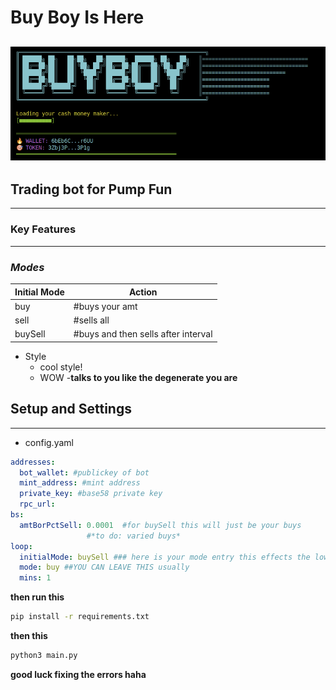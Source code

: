 # Buy Boy Is Here

![the buyBoy in action!][image.png]
----------------------------

## Trading bot for Pump Fun

----------------------

### Key Features

------------------------

### *Modes*

| Initial Mode|  Action       | 
|-------------|---------------|
|    buy      | #buys your amt|
|   sell      | #sells all    |
|  buySell    | #buys and then sells after interval |    

- Style
    - cool style!
    - WOW
    -**talks to you like the degenerate you are**

## Setup and Settings

---------------------------------
- config.yaml
```yaml
addresses:
  bot_wallet: #publickey of bot
  mint_address: #mint address
  private_key: #base58 private key 
  rpc_url: 
bs:
  amtBorPctSell: 0.0001  #for buySell this will just be your buys
                 #*to do: varied buys*
loop:
  initialMode: buySell ### here is your mode entry this effects the lower one so no worries
  mode: buy ##YOU CAN LEAVE THIS usually
  mins: 1
```

**then run this**
```bash
pip install -r requirements.txt
```
**then this**

```bash
python3 main.py
```
**good luck fixing the errors haha**

[image.png]: image.png